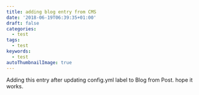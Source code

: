```yaml
---
title: adding blog entry from CMS
date: '2018-06-19T06:39:35+01:00'
draft: false
categories:
  - test
tags:
  - test
keywords:
  - test
autoThumbnailImage: true
---
```

Adding this entry after updating config.yml label to Blog from Post. hope it works.
